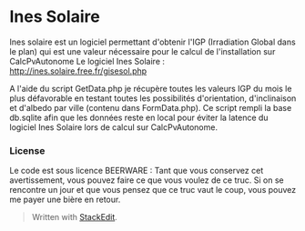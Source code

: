 # Ines Solaire 

Ines solaire est un logiciel permettant d'obtenir l'IGP (Irradiation Global dans le plan) qui est une valeur nécessaire pour le calcul de l'installation sur CalcPvAutonome
	Le logiciel Ines Solaire : http://ines.solaire.free.fr/gisesol.php

A l'aide du script GetData.php je récupère toutes les valeurs IGP du mois le plus défavorable en testant toutes les possibilités d'orientation, d'inclinaison et d'albedo par ville (contenu dans FormData.php). Ce script rempli la base db.sqlite afin que les données reste en local pour éviter la latence du logiciel Ines Solaire lors de calcul sur CalcPvAutonome.
	
### License

Le code est sous licence BEERWARE : Tant que vous conservez cet avertissement, vous pouvez faire ce que vous voulez de ce truc. Si on se rencontre un jour et que vous pensez que ce truc vaut le coup, vous pouvez me payer une bière en retour. 

> Written with [StackEdit](https://stackedit.io/).



